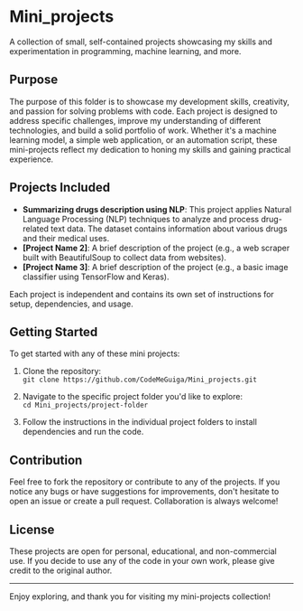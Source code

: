 # Mini_projects
A collection of small, self-contained projects showcasing my skills and experimentation in programming, machine learning, and more.


## Purpose

The purpose of this folder is to showcase my development skills, creativity, and passion for solving problems with code. Each project is designed to address specific challenges, improve my understanding of different technologies, and build a solid portfolio of work. Whether it's a machine learning model, a simple web application, or an automation script, these mini-projects reflect my dedication to honing my skills and gaining practical experience.

## Projects Included

- **Summarizing drugs description using NLP**: This project applies Natural Language Processing (NLP) techniques to analyze and process drug-related text data. The dataset contains information about various drugs and their medical uses.
- **[Project Name 2]**: A brief description of the project (e.g., a web scraper built with BeautifulSoup to collect data from websites).
- **[Project Name 3]**: A brief description of the project (e.g., a basic image classifier using TensorFlow and Keras).

Each project is independent and contains its own set of instructions for setup, dependencies, and usage.

## Getting Started

To get started with any of these mini projects:

1. Clone the repository:  
   `git clone https://github.com/CodeMeGuiga/Mini_projects.git`
   
2. Navigate to the specific project folder you'd like to explore:  
   `cd Mini_projects/project-folder`
   
3. Follow the instructions in the individual project folders to install dependencies and run the code.

## Contribution

Feel free to fork the repository or contribute to any of the projects. If you notice any bugs or have suggestions for improvements, don't hesitate to open an issue or create a pull request. Collaboration is always welcome!

## License

These projects are open for personal, educational, and non-commercial use. If you decide to use any of the code in your own work, please give credit to the original author.

---

Enjoy exploring, and thank you for visiting my mini-projects collection!
